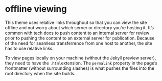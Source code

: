 <h1>offline viewing</h1>

This theme uses relative links throughout so that you can view the site offline and not worry about which server or directory you’re hosting it. It’s common with tech docs to push content to an internal server for review prior to pushing the content to an external server for publication. Because of the need for seamless transferrence from one host to another, the site has to use relative links.

To view pages locally on your machine (without the Jekyll preview server), they need to have the `.html`extension. The `permalink` property in the page’s frontmatter (without surrounding slashes) is what pushes the files into the root directory when the site builds.

